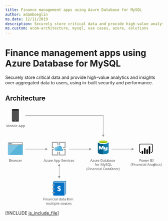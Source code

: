 ```yaml
---
title: Finance management apps using Azure Database for MySQL
author: adamboeglin
ms.date: 12/11/2019
description: Securely store critical data and provide high-value analytics and insights over aggregated data to users, using in-built security and performance.
ms.custom: acom-architecture, mysql, use cases, azure, solutions
---
```

# Finance management apps using Azure Database for MySQL

Securely store critical data and provide high-value analytics and insights over aggregated data to users, using in-built security and performance. 


## Architecture

<svg class="architecture-diagram" aria-labelledby="finance-management-apps-using-azure-database-for-mysql" height="388.214" viewbox="0 0 621 388.214" width="621" xmlns="https://www.w3.org/2000/svg"><title id="finance-management-apps-using-azure-database-for-mysql">Finance management apps using Azure Database for MySQL</title><desc>Securely store critical data and provide high-value analytics and insights over aggregated data to users, using in-built security and performance.</desc><polyline fill="none" points="386.349 107.679 386.349 30.162 79.169 30.162" stroke="#969696" stroke-miterlimit="10" stroke-width="1.5"></polyline><polygon fill="#969696" points="391.585 106.147 386.349 115.214 381.114 106.147 391.585 106.147"></polygon><text fill="#5b5b5b" font-family="SegoeUI, Segoe UI" font-size="14" style="isolation: isolate" transform="translate(3.851 76.428)">Mobile App</text><text fill="#5b5b5b" font-family="SegoeUI, Segoe UI" font-size="14" style="isolation: isolate" transform="translate(149.406 366.413)">Financial data f</text><text fill="#5b5b5b" font-family="SegoeUI, Segoe UI" font-size="14" letter-spacing="-0.013em" style="isolation: isolate" transform="translate(242.259 366.413)">r</text><text fill="#5b5b5b" font-family="SegoeUI, Segoe UI" font-size="14" style="isolation: isolate" transform="translate(246.941 366.413)">om </text><text fill="#5b5b5b" font-family="SegoeUI, Segoe UI" font-size="14" style="isolation: isolate" transform="translate(159.841 383.213)">multiple sou</text><text fill="#5b5b5b" font-family="SegoeUI, Segoe UI" font-size="14" letter-spacing="-0.013em" style="isolation: isolate" transform="translate(236.192 383.213)">r</text><text fill="#5b5b5b" font-family="SegoeUI, Segoe UI" font-size="14" style="isolation: isolate" transform="translate(240.874 383.213)">ces</text><text fill="#5b5b5b" font-family="SegoeUI, Segoe UI" font-size="14" style="isolation: isolate" transform="translate(151.611 212.696)">Azu</text><text fill="#5b5b5b" font-family="SegoeUI, Segoe UI" font-size="14" letter-spacing="-0.013em" style="isolation: isolate" transform="translate(174.894 212.696)">r</text><text fill="#5b5b5b" font-family="SegoeUI, Segoe UI" font-size="14" style="isolation: isolate" transform="translate(179.577 212.696)">e App Se</text><text fill="#5b5b5b" font-family="SegoeUI, Segoe UI" font-size="14" letter-spacing="0.04em" style="isolation: isolate" transform="translate(234.818 212.696)">r</text><text fill="#5b5b5b" font-family="SegoeUI, Segoe UI" font-size="14" style="isolation: isolate" transform="translate(240.246 212.696)">vices</text><text fill="#5b5b5b" font-family="SegoeUI, Segoe UI" font-size="14" style="isolation: isolate" transform="translate(14.262 212.696)">B</text><text fill="#5b5b5b" font-family="SegoeUI, Segoe UI" font-size="14" letter-spacing="-0.013em" style="isolation: isolate" transform="translate(22.287 212.696)">r</text><text fill="#5b5b5b" font-family="SegoeUI, Segoe UI" font-size="14" style="isolation: isolate" transform="translate(26.97 212.696)">owser</text><line fill="none" stroke="#969696" stroke-miterlimit="10" stroke-width="1.5" x1="160.007" x2="78.741" y1="163.441" y2="163.441"></line><polygon fill="#969696" points="158.474 158.205 167.542 163.441 158.474 168.676 158.474 158.205"></polygon><line fill="none" stroke="#969696" stroke-miterlimit="10" stroke-width="1.5" x1="333.007" x2="251.741" y1="163.441" y2="163.441"></line><polygon fill="#969696" points="331.474 158.205 340.542 163.441 331.474 168.676 331.474 158.205"></polygon><line fill="none" stroke="#969696" stroke-miterlimit="10" stroke-width="1.5" x1="500.007" x2="418.741" y1="163.441" y2="163.441"></line><polygon fill="#969696" points="498.474 158.205 507.542 163.441 498.474 168.676 498.474 158.205"></polygon><text fill="#5b5b5b" font-family="SegoeUI, Segoe UI" font-size="14" letter-spacing="-0.037em" style="isolation: isolate" transform="translate(528.214 212.696)">P</text><text fill="#5b5b5b" font-family="SegoeUI, Segoe UI" font-size="14" style="isolation: isolate" transform="translate(535.535 212.696)">o</text><text fill="#5b5b5b" font-family="SegoeUI, Segoe UI" font-size="14" letter-spacing="-0.005em" style="isolation: isolate" transform="translate(543.737 212.696)">w</text><text fill="#5b5b5b" font-family="SegoeUI, Segoe UI" font-size="14" style="isolation: isolate" transform="translate(553.786 212.696)">er BI</text><text fill="#5b5b5b" font-family="SegoeUI, Segoe UI" font-size="14" style="isolation: isolate" transform="translate(494.549 229.496)">(Financial Anal</text><text fill="#5b5b5b" font-family="SegoeUI, Segoe UI" font-size="14" letter-spacing="0.003em" style="isolation: isolate" transform="translate(583.642 229.496)">y</text><text fill="#5b5b5b" font-family="SegoeUI, Segoe UI" font-size="14" style="isolation: isolate" transform="translate(590.458 229.496)">tics)</text><path d="M575.466,177.3h-1.09v-2.18h1.09a4.2,4.2,0,0,0,4.2-4.195V148.658a4.2,4.2,0,0,0-4.2-4.2h-41.3a4.2,4.2,0,0,0-4.2,4.2v22.269a4.2,4.2,0,0,0,4.2,4.195h1.09v2.18h-1.09a6.382,6.382,0,0,1-6.374-6.375V148.658a6.382,6.382,0,0,1,6.375-6.375h41.3a6.382,6.382,0,0,1,6.375,6.375v22.269a6.382,6.382,0,0,1-6.375,6.375"></path><path d="M540.861,170h0a2.958,2.958,0,0,1,2.958,2.958h0v6.821a2.958,2.958,0,0,1-2.958,2.958h0a2.958,2.958,0,0,1-2.959-2.957h0V172.96A2.958,2.958,0,0,1,540.86,170h0Z"></path><path d="M550.165,182.74a2.959,2.959,0,0,1-2.959-2.958v-17.51a2.959,2.959,0,1,1,5.917-.109q0,.055,0,.109v17.509a2.959,2.959,0,0,1-2.958,2.959"></path><path d="M568.772,182.653a2.959,2.959,0,0,1-2.959-2.958V154.9a2.959,2.959,0,0,1,5.917-.109q0,.055,0,.109h0v24.8a2.959,2.959,0,0,1-2.958,2.959"></path><path d="M559.469,182.74a2.959,2.959,0,0,1-2.957-2.959V166.774a2.959,2.959,0,1,1,5.917-.109q0,.055,0,.109v13.007a2.959,2.959,0,0,1-2.958,2.959"></path><path d="M53.691,52.585a2.224,2.224,0,0,1-2.27,2.018H28.464a2.17,2.17,0,0,1-2.018-2.018V7.178A2.17,2.17,0,0,1,28.464,5.16H51.42a2.224,2.224,0,0,1,2.27,2.018Z" fill="#333"></path><polygon fill="#505050" points="52.177 47.54 27.708 47.54 27.708 12.223 52.177 12.223 52.177 47.54 52.177 47.54"></polygon><path d="M47.384,8.439a.247.247,0,0,1-.242.252H32.753a.247.247,0,0,1-.252-.242v-.01h0c0-.252,0-.5.252-.5H47.128c.252,0,.252.252.252.5Z"></path><path d="M30.483,51.072a.669.669,0,0,1-.757.757H28.465a.669.669,0,0,1-.757-.757h0a.805.805,0,0,1,.757-.757h1.263a.805.805,0,0,1,.757.757Z" fill="#737373"></path><path d="M52.177,51.072a.805.805,0,0,1-.757.757H50.159a.669.669,0,0,1-.757-.757h0a.805.805,0,0,1,.757-.757H51.42A1.137,1.137,0,0,1,52.177,51.072Z" fill="#737373"></path><path d="M42.844,51.072a1.338,1.338,0,0,1-1.514,1.514H38.555a1.454,1.454,0,0,1-1.514-1.391q0-.061,0-.123h0a1.628,1.628,0,0,1,1.514-1.514h2.773a1.454,1.454,0,0,1,1.514,1.391q0,.061,0,.123Z" fill="#737373"></path><path d="M10.467,184.064a2.354,2.354,0,0,0,2.345,2.347H66.8a2.354,2.354,0,0,0,2.347-2.347V147.326H10.467Z" fill="#59b4d9"></path><path d="M66.8,136.411H12.812a2.354,2.354,0,0,0-2.347,2.347v8.92H69.152v-8.92a2.354,2.354,0,0,0-2.347-2.347" fill="#a0a1a2"></path><path d="M12.812,136.411a2.354,2.354,0,0,0-2.347,2.347v45.306a2.354,2.354,0,0,0,2.347,2.347h2.582l46.246-50Z" fill="#fff" opacity="0.2" style="isolation: isolate"></path><rect fill="#fff" height="4.514" width="38.371" x="27.771" y="139.592"></rect><circle cx="18.367" cy="142.225" fill="#3999c6" r="2.633"></circle><path d="M205.517,184.631H187.589v-17.82h3.672a9.512,9.512,0,0,1-.649-3.564v-.216h-6.8v25.38H209.3v-15.12h-3.78Z" fill="#a0a1a2"></path><path d="M230.789,166.811h3.24v17.928H216.1V173.4h-3.78v15.012h25.491v-25.38H229.82a7.609,7.609,0,0,1,.972,3.564Z" fill="#a0a1a2"></path><path d="M187.589,156.011v-17.82h17.928v10.368a10.021,10.021,0,0,1,3.78-1.728v-12.42H183.812v25.38h7.344a10.249,10.249,0,0,1,2.376-3.672l-5.94-.108Z" fill="#a0a1a2"></path><path d="M216.1,146.4v-8.208h17.928v17.928h-7.884a13.1,13.1,0,0,1,.54,3.672v.108h11.127V134.411H212.321v11.772c.324,0,.54-.108.864-.108A26.751,26.751,0,0,1,216.1,146.4Z" fill="#a0a1a2"></path><path d="M227.873,166.487a3.987,3.987,0,0,0-3.974-4h-.566a11.739,11.739,0,0,0,.432-2.808,10.628,10.628,0,0,0-20.736-3.348,8.425,8.425,0,0,0-2.376-.432,7.345,7.345,0,0,0,0,14.688H224.2a4.107,4.107,0,0,0,3.672-4.1" fill="#59b4d9"></path><path d="M204.545,170.591a7.341,7.341,0,0,1,3.567-12.312,5.967,5.967,0,0,1,2.376-.108,10.713,10.713,0,0,1,5.94-8.64,10.181,10.181,0,0,0-3.24-.54,10.57,10.57,0,0,0-10.044,7.344,8.425,8.425,0,0,0-2.376-.432,7.345,7.345,0,0,0,0,14.688h3.777Z" fill="#fff" opacity="0.2" style="isolation: isolate"></path><text fill="#5b5b5b" font-family="SegoeUI, Segoe UI" font-size="14" style="isolation: isolate" transform="translate(335.244 212.696)">Azu</text><text fill="#5b5b5b" font-family="SegoeUI, Segoe UI" font-size="14" letter-spacing="-0.013em" style="isolation: isolate" transform="translate(358.527 212.696)">r</text><text fill="#5b5b5b" font-family="SegoeUI, Segoe UI" font-size="14" style="isolation: isolate" transform="translate(363.21 212.696)">e Data</text><text fill="#5b5b5b" font-family="SegoeUI, Segoe UI" font-size="14" letter-spacing="-0.013em" style="isolation: isolate" transform="translate(403.173 212.696)">b</text><text fill="#5b5b5b" font-family="SegoeUI, Segoe UI" font-size="14" style="isolation: isolate" transform="translate(411.219 212.696)">ase </text><text fill="#5b5b5b" font-family="SegoeUI, Segoe UI" font-size="14" style="isolation: isolate" transform="translate(352.734 229.496)">for MySQL</text><text fill="#5b5b5b" font-family="SegoeUI, Segoe UI" font-size="14" style="isolation: isolate" transform="translate(320.181 246.296)">(Financial Data </text><text fill="#5b5b5b" font-family="SegoeUI, Segoe UI" font-size="14" letter-spacing="-0.032em" style="isolation: isolate" transform="translate(414.449 246.296)">S</text><text fill="#5b5b5b" font-family="SegoeUI, Segoe UI" font-size="14" letter-spacing="-0.008em" style="isolation: isolate" transform="translate(421.435 246.296)">t</text><text fill="#5b5b5b" font-family="SegoeUI, Segoe UI" font-size="14" style="isolation: isolate" transform="translate(426.07 246.296)">o</text><text fill="#5b5b5b" font-family="SegoeUI, Segoe UI" font-size="14" letter-spacing="-0.013em" style="isolation: isolate" transform="translate(434.273 246.296)">r</text><text fill="#5b5b5b" font-family="SegoeUI, Segoe UI" font-size="14" style="isolation: isolate" transform="translate(438.955 246.296)">e)</text><path d="M365.058,135.135v40.992c0,4.315,9.537,7.724,21.236,7.724V135.135Z" fill="#005f87"></path><path d="M386.066,183.846h.339c11.811,0,21.2-3.5,21.2-7.815v-41.02l-21.535.127Z" fill="#0f80b0"></path><path d="M407.641,135.135c0,4.2-9.537,7.724-21.236,7.724s-21.347-3.525-21.347-7.724,9.536-7.724,21.236-7.724,21.347,3.545,21.347,7.724" fill="#fff"></path><path d="M403.326,134.679c0,2.841-7.6,5.11-16.921,5.11s-17.032-2.249-17.032-5.11,7.6-5.11,16.921-5.11,17.032,2.269,17.032,5.11" fill="#7fb900"></path><path d="M399.689,137.743c2.269-.907,3.545-1.93,3.545-3.064-.02-2.841-7.592-5.242-16.906-5.242s-16.956,2.4-16.956,5.242c0,1.134,1.362,2.269,3.545,3.064,3.044-1.246,7.962-1.722,13.411-1.722s10.3.587,13.366,1.722" fill="#b7d332"></path><path d="M403.042,164.411a4.281,4.281,0,0,1-4.016,4.531l-.036,0h-9.116V165.4h8.1c.506-.041.927-1.469.927-1.469l-.927.456h-5.062c-2.026,0-3.545-1.19-3.545-3.039v-5.571l-1.519-.506v9.623H383.8v-7.355l-2.32,5.13c-.587,1.362-1.2,2.223-2.745,2.223a3.626,3.626,0,0,1-3.414-2.223l-2.158-5.374v7.6h-4.047V153.625c0-1.307.253-2.107,1.448-2.482a5.931,5.931,0,0,1,1.722-.294,3.191,3.191,0,0,1,3.094,1.98l3.358,6.488,2.7-6.488a3.2,3.2,0,0,1,3.089-1.98,6.432,6.432,0,0,1,1.7.273,2.382,2.382,0,0,1,1.621,2.623v1.4c0,.066-.066.116,0,.116h6.078v5.07a1.519,1.519,0,0,0,1.013.506h3.545v-5.571h4.558Z" fill="#fff"></path><path d="M237.261,341.867h2.351V289.411H193.621c-1.469.147-4.555,3.82-4.555,4.261v50.693a2.79,2.79,0,0,0,2.788,2.792h41.881v-.882Z" fill="#0072c6"></path><path d="M195.678,291.762a3.487,3.487,0,0,0-2.939,1.175c-2.5,2.2.588,2.2,1.763,2.2h39.232v51.134l3.526-4.555V291.762Z" fill="#e5e5e5"></path><path d="M195.678,320.562a2.009,2.009,0,0,1-1.96,2.057h-6.856a2.009,2.009,0,0,1-2.057-1.96q0-.049,0-.1h0a2.009,2.009,0,0,1,1.96-2.057h6.856a1.928,1.928,0,0,1,2.057,2.057Z" fill="#a0a1a2"></path><path d="M195.678,305.427a2.009,2.009,0,0,1-1.96,2.057h-6.856a2.009,2.009,0,0,1-2.057-1.96q0-.049,0-.1h0a2.009,2.009,0,0,1,1.96-2.057h6.856A2.1,2.1,0,0,1,195.678,305.427Z" fill="#a0a1a2"></path><path d="M195.678,335.549a2.009,2.009,0,0,1-1.96,2.057h-6.856a2.009,2.009,0,0,1-2.057-1.96q0-.049,0-.1h0a2.009,2.009,0,0,1,1.96-2.057h6.856a2.009,2.009,0,0,1,2.057,1.96Q195.679,335.5,195.678,335.549Z" fill="#a0a1a2"></path><text fill="#fff" font-family="SegoeUI-Bold, Segoe UI" font-size="27.535" font-weight="700" style="isolation: isolate" transform="translate(204.682 329.874)">$</text><line fill="none" stroke="#969696" stroke-miterlimit="10" stroke-width="1.5" x1="212.633" x2="212.633" y1="271.806" y2="229.076"></line><polygon fill="#969696" points="217.868 270.274 212.633 279.341 207.397 270.274 217.868 270.274"></polygon><polygon fill="#969696" points="217.868 230.608 212.633 221.541 207.397 230.608 217.868 230.608"></polygon></svg>

[!INCLUDE [js_include_file](../../_js/index.md)]
